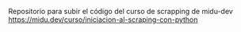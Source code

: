 Repositorio para subir el código del curso de scrapping de midu-dev
https://midu.dev/curso/iniciacion-al-scraping-con-python
